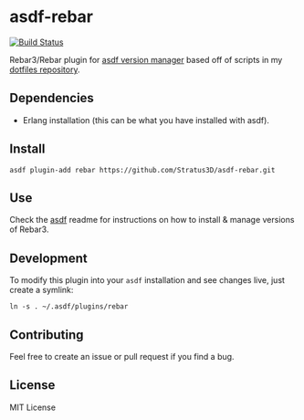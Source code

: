 # asdf-rebar

[![Build Status](https://travis-ci.org/Stratus3D/asdf-rebar.svg?branch=master)](https://travis-ci.org/Stratus3D/asdf-rebar)

Rebar3/Rebar plugin for [asdf version manager](https://github.com/HashNuke/asdf) based off of scripts in my [dotfiles repository](https://github.com/Stratus3D/dotfiles).

## Dependencies

* Erlang installation (this can be what you have installed with asdf).

## Install

```
asdf plugin-add rebar https://github.com/Stratus3D/asdf-rebar.git
```

## Use

Check the [asdf](https://github.com/HashNuke/asdf) readme for instructions on how to install & manage versions of Rebar3.

## Development

To modify this plugin into your `asdf` installation and see changes live, just create a symlink:

```
ln -s . ~/.asdf/plugins/rebar
```

## Contributing

Feel free to create an issue or pull request if you find a bug.

## License

MIT License
